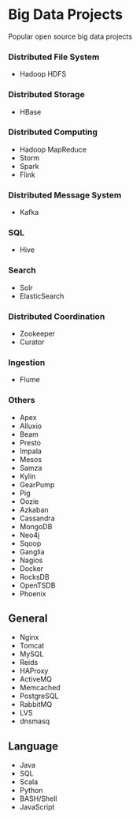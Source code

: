 # Big Data Projects
Popular open source big data projects

### Distributed File System
* Hadoop HDFS

### Distributed Storage
* HBase

### Distributed Computing
* Hadoop MapReduce
* Storm
* Spark
* Flink

### Distributed Message System
* Kafka

### SQL
* Hive

### Search
* Solr
* ElasticSearch

### Distributed Coordination
* Zookeeper
* Curator

### Ingestion
* Flume

### Others
* Apex
* Alluxio
* Beam
* Presto
* Impala
* Mesos
* Samza
* Kylin
* GearPump
* Pig
* Oozie
* Azkaban
* Cassandra
* MongoDB
* Neo4j
* Sqoop
* Ganglia
* Nagios
* Docker
* RocksDB
* OpenTSDB
* Phoenix



## General
* Nginx
* Tomcat
* MySQL
* Reids
* HAProxy
* ActiveMQ
* Memcached
* PostgreSQL
* RabbitMQ
* LVS
* dnsmasq

## Language
* Java
* SQL
* Scala
* Python
* BASH/Shell
* JavaScript

